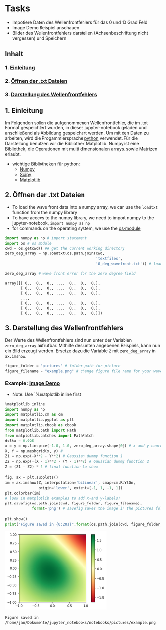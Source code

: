 
# Tasks

- Impotiere Daten des Wellenfrontfehlers für das 0 und 10 Grad Feld
- Image Demo Beispiel anschauen
- Bilder des Wellenfrontfehlers darstellen (Achsenbeschriftung nicht vergessen) und Speichern



## Inhalt

### 1. [Einleitung](#Einleitung)

### 2. [Öffnen der .txt Dateien](#open_files)

### 3. [Darstellung des Wellenfrontfehlers](#image)


## 1. Einleitung <a name="Einleitung"></a>

Im Folgenden sollen die aufgenommenen Wellenfrontfehler, die im .txt Format gespeichtert wurden, in dieses jupyter-notebook geladen und anschließend als Abbildung gespeichert werden. Um mit den Daten zu arbeiten, wird die Progammiersprache [python](https://www.python.org/) verwendet. Für die Darstellung benutzen wir die Bibliothek Matplotlib. Numpy ist eine Bibliothek, die Operationen mit multi dimensionalen arrays, sowie Matrizen erlaubt.


- wichtige Bibliotheken für python: 
    - [Numpy](https://www.numpy.org/)
    - [Scipy](https://www.scipy.org/)
    - [Matplotlib](https://matplotlib.org/)

## 2. Öffnen der .txt Dateien <a name="open_files"></a>

- To load the wave front data into a numpy array, we can use the ```loadtxt``` function from the numpy library
- To have accces to the numpy library, we need to import numpy to the jupyter-notebook, `import numpy as np`
- for commands on the operating system, we use the [os-module](https://docs.python.org/2/library/os.html)


```python
import numpy as np # import statement
import os # os module
cwd = os.getcwd() ## get the current working directory
zero_deg_array = np.loadtxt(os.path.join(cwd,
                                         'textfiles', 
                                         '0_deg_wavefront.txt')) # loadtxt funtion, with path to the txt file 

```


```python
zero_deg_array # wave front error for the zero degree field
```




    array([[ 0.,  0.,  0., ...,  0.,  0.,  0.],
           [ 0.,  0.,  0., ...,  0.,  0.,  0.],
           [ 0.,  0.,  0., ...,  0.,  0.,  0.],
           ..., 
           [ 0.,  0.,  0., ...,  0.,  0.,  0.],
           [ 0.,  0.,  0., ...,  0.,  0.,  0.],
           [ 0.,  0.,  0., ...,  0.,  0.,  0.]])



## 3.  Darstellung des Wellenfrontfehlers <a name="image"></a>

Der Werte des Wellenfrontfehlers sind nun unter der Variablen `zero_deg_array` aufrufbar. Mithilfe des unten angebenen Beispiels, kann nun ein Bild erzeugt werden. Ersetze dazu die Variable `Z` mit `zero_deg_array` in `ax.imshow`. 


```python
figure_folder = "pictures" # folder path for picture
figure_filename = "example.png" # change figure file name for your wavefront map
```

### Example: [Image Demo](https://matplotlib.org/gallery/images_contours_and_fields/image_demo.html)

- Note: Use `%matplotlib inline first



```python
%matplotlib inline
import numpy as np
import matplotlib.cm as cm
import matplotlib.pyplot as plt
import matplotlib.cbook as cbook
from matplotlib.path import Path
from matplotlib.patches import PathPatch
delta = 0.025
x = y = np.linspace(-1.0, 1.0, zero_deg_array.shape[0]) # x and y coordinates
X, Y = np.meshgrid(x, y) # 
Z1 = np.exp(-X**2 - Y**2) # Gaussian dummy function 1
Z2 = np.exp(-(X - 1)**2 - (Y - 1)**2) # Gaussian dummy function 2
Z = (Z1 - Z2) * 2 # final function to show 

fig, ax = plt.subplots()
im = ax.imshow(Z, interpolation='bilinear', cmap=cm.RdYlGn,
               origin='lower', extent=[-1, 1, -1, 1])
plt.colorbar(im)
# look in matplotlib examples to add x-and y-labels!
plt.savefig(os.path.join(cwd, figure_folder, figure_filename), 
            format='png') # savefig saves the image in the pictures folder

plt.show()
print("Figure saved in {0:20s}".format(os.path.join(cwd, figure_folder, figure_filename)))
```


![png](output_11_0.png)


    Figure saved in /home/jan/Dokumente/jupyter_notebooks/notebooks/pictures/example.png

